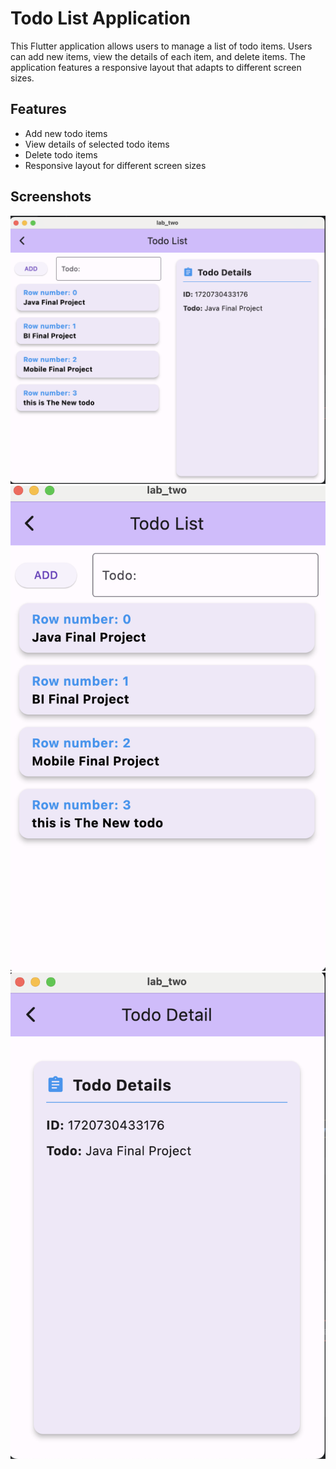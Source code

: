 # Todo List Application

This Flutter application allows users to manage a list of todo items. Users can add new items, view the details of each item, and delete items. The application features a responsive layout that adapts to different screen sizes.

## Features

- Add new todo items
- View details of selected todo items
- Delete todo items
- Responsive layout for different screen sizes

## Screenshots

![Todo List Landscape](images/Todo_list_Wide_Screen.png)
![Todo List Portrait](images/todo_list_narrow_screen.png)
![Todo Detail Page](images/todo_detail_page.png)

